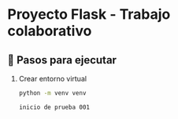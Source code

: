 # Proyecto Flask - Trabajo colaborativo

## 🚀 Pasos para ejecutar
1. Crear entorno virtual
   ```bash
   python -m venv venv 

   inicio de prueba 001

   
